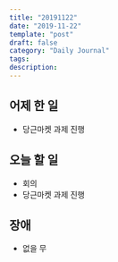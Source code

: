 ```yaml
---
title: "20191122"
date: "2019-11-22"
template: "post"
draft: false
category: "Daily Journal"
tags:
description:
---
```


## 어제 한 일

* 당근마켓 과제 진행

## 오늘 할 일

* 회의
* 당근마켓 과제 진행

## 장애

* 없을 무
  